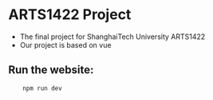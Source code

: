 # ARTS1422 Project
- The final project for ShanghaiTech University ARTS1422
- Our project is based on vue
  
## Run the website:
```
    npm run dev
```
